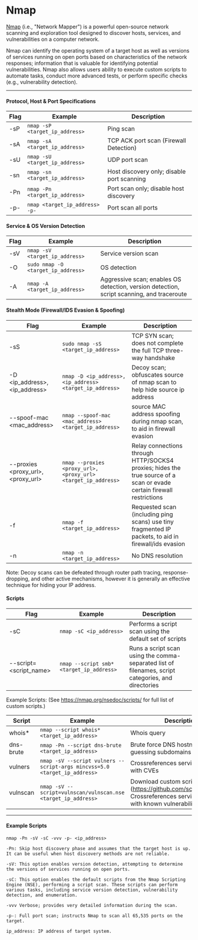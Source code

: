 # Nmap

[Nmap](https://nmap.org/) (i.e., "Network Mapper") is a powerful open-source network scanning and exploration tool designed to discover hosts, services, and vulnerabilities on a computer network.

Nmap can identify the operating system of a target host as well as versions of services running on open ports based on characteristics of the network responses; information that is valuable for identifying potential vulnerabilities.
Nmap also allows users ability to execute custom scripts to automate tasks, conduct more advanced tests, or perform specific checks (e.g., vulnerability detection).

<hr>

#### Protocol, Host & Port Specifications 
| Flag | Example | Description |
| - | - | - |
| -sP | `nmap -sP <target_ip_address>` | Ping scan |
| -sA | `nmap -sA <target_ip_address>` | TCP ACK port scan (Firewall Detection) |
| -sU | `nmap -sU <target_ip_address>` | UDP port scan |
| -sn | `nmap -sn <target_ip_address>` | Host discovery only; disable port scanning |
| -Pn | `nmap -Pn <target_ip_address>` | Port scan only; disable host discovery |
| -p- | `nmap <target_ip_address> -p- ` | Port scan all ports |


#### Service & OS Version Detection
| Flag | Example | Description |
| - | - | - |
| -sV | `nmap -sV <target_ip_address>` | Service version scan | 
| -O | `sudo nmap -O <target_ip_address>` | OS detection | 
| -A | `nmap -A <target_ip_address>` | Aggressive scan; enables OS detection, version detection, script scanning, and traceroute | 


#### Stealth Mode (Firewall/IDS Evasion & Spoofing)

| Flag | Example | Description |
| - | - | - |
| -sS | `sudo nmap -sS <target_ip_address>` | TCP SYN scan; does not complete the full TCP three-way handshake |
| -D <ip_address>,<ip_address>| `nmap -D <ip_address>,<ip_address> <target_ip_address>` | Decoy scan; obfuscates source of nmap scan to help hide source ip address | 
| --spoof-mac <mac_address> | `nmap --spoof-mac <mac_address> <target_ip_address>` | source MAC address spoofing during nmap scan, to aid in firewall evasion |
| --proxies <proxy_url>,<proxy_url> | `nmap --proxies <proxy_url>,<proxy_url> <target_ip_address>` | Relay connections through HTTP/SOCKS4 proxies; hides the true source of a scan or evade certain firewall restrictions |
| -f | `nmap -f <target_ip_address>` | Requested scan (including ping scans) use tiny fragmented IP packets, to aid in firewall/ids evasion
| -n | `nmap -n <target_ip_address>` | No DNS resolution |

Note: Decoy scans can be defeated through router path tracing, response-dropping, and other active mechanisms, however it is generally an effective technique for hiding your IP address.

#### Scripts
| Flag | Example | Description |
| - | - | - |
| -sC | `nmap -sC <ip_address>` | Performs a script scan using the default set of scripts |
| --script=<script_name> | `nmap --script smb* <target_ip_address>` | Runs a script scan using the comma-separated list of filenames, script categories, and directories |

Example Scripts: 
(See https://nmap.org/nsedoc/scripts/ for full list of custom scripts.)

| Script | Example | Description | 
| - | - | - |
| whois* |  `nmap --script whois* <target_ip_address>` | Whois query |
| dns-brute | `nmap -Pn --script dns-brute <target_ip_address>` | Brute force DNS hostnames guessing subdomains |
| vulners | `nmap -sV --script vulners --script-args mincvss=5.0 <target_ip_address>` | Crossreferences service versions with CVEs |
| vulnscan | `nmap -sV --script=vulnscan/vulnscan.nse <target_ip_address>` | Download custom script (https://github.com/scipag/vulscan); Crossreferences service versions with known vulnerabilities | 

<hr> 

#### Example Scripts 

```
nmap -Pn -sV -sC -vvv -p- <ip_address>

-Pn: Skip host discovery phase and assumes that the target host is up. It can be useful when host discovery methods are not reliable.

-sV: This option enables version detection, attempting to determine the versions of services running on open ports.

-sC: This option enables the default scripts from the Nmap Scripting Engine (NSE), performing a script scan. These scripts can perform various tasks, including service version detection, vulnerability detection, and enumeration.

-vvv Verbose; provides very detailed information during the scan.

-p-: Full port scan; instructs Nmap to scan all 65,535 ports on the target. 

ip_address: IP address of target system.
```
